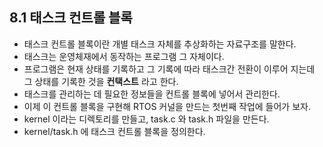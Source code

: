 ## 8.1 태스크 컨트롤 블록
- 태스크 컨트롤 블록이란 개별 태스크 자체를 추상화하는 자료구조를 말한다.
- 태스크는 운영체재에서 동작하는 프로그램 그 자체이다.
- 프로그램은 현재 상태를 기록하고 그 기록에 따라 태스크간 전환이 이루어 지는데 그 상태를 기록한 것을 **컨택스트** 라고 한다.
- 태스크를 관리하는 데 필요한 정보들을 컨트롤 블록에 넣어서 관리한다.
- 이제 이 컨트롤 블록을 구현해 RTOS 커널을 만드는 첫번째 작업에 들어가 보자.
- kernel 이라는 디렉토리를 만들고, task.c 와 task.h 파일을 만든다.
- kernel/task.h 에 태스크 컨트롤 블록을 정의한다.
~~~C

~~~
<!--stackedit_data:
eyJoaXN0b3J5IjpbMTc4NzMwMjUyNV19
-->